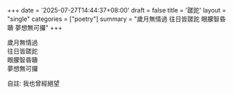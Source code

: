 +++
date = '2025-07-27T14:44:37+08:00'
draft = false
title = '蹉跎'
layout = "single" 
categories = ["poetry"]
summary = "歲月無情過 往日皆蹉跎 眼朦智昏聵 夢想無可攞"
+++

歲月無情過  
往日皆蹉跎  
眼朦智昏聵  
夢想無可攞  

自註:
我也曾經絕望
